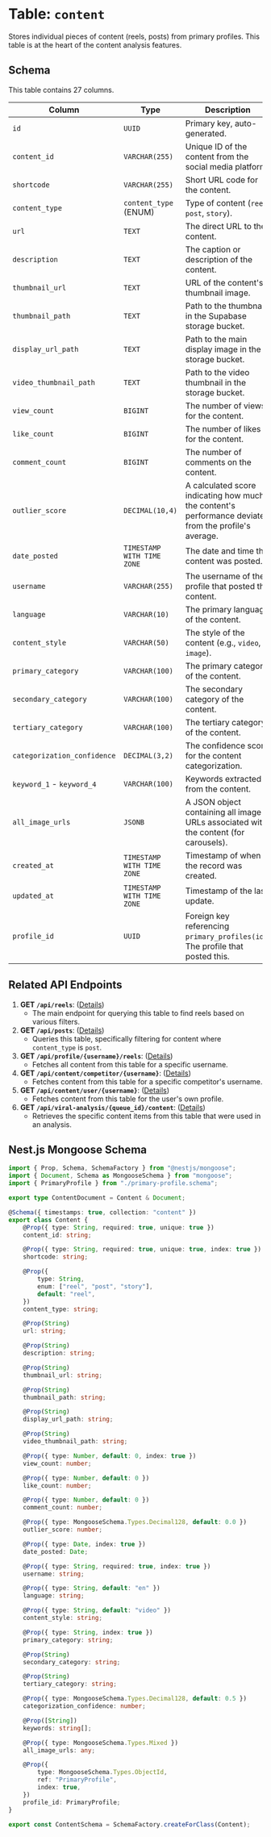 # Table: `content`

Stores individual pieces of content (reels, posts) from primary profiles. This table is at the heart of the content analysis features.

## Schema

This table contains 27 columns.

| Column                      | Type                       | Description                                                                                           |
| --------------------------- | -------------------------- | ----------------------------------------------------------------------------------------------------- |
| `id`                        | `UUID`                     | Primary key, auto-generated.                                                                          |
| `content_id`                | `VARCHAR(255)`             | Unique ID of the content from the social media platform.                                              |
| `shortcode`                 | `VARCHAR(255)`             | Short URL code for the content.                                                                       |
| `content_type`              | `content_type` (ENUM)      | Type of content (`reel`, `post`, `story`).                                                            |
| `url`                       | `TEXT`                     | The direct URL to the content.                                                                        |
| `description`               | `TEXT`                     | The caption or description of the content.                                                            |
| `thumbnail_url`             | `TEXT`                     | URL of the content's thumbnail image.                                                                 |
| `thumbnail_path`            | `TEXT`                     | Path to the thumbnail in the Supabase storage bucket.                                                 |
| `display_url_path`          | `TEXT`                     | Path to the main display image in the storage bucket.                                                 |
| `video_thumbnail_path`      | `TEXT`                     | Path to the video thumbnail in the storage bucket.                                                    |
| `view_count`                | `BIGINT`                   | The number of views for the content.                                                                  |
| `like_count`                | `BIGINT`                   | The number of likes for the content.                                                                  |
| `comment_count`             | `BIGINT`                   | The number of comments on the content.                                                                |
| `outlier_score`             | `DECIMAL(10,4)`            | A calculated score indicating how much the content's performance deviates from the profile's average. |
| `date_posted`               | `TIMESTAMP WITH TIME ZONE` | The date and time the content was posted.                                                             |
| `username`                  | `VARCHAR(255)`             | The username of the profile that posted the content.                                                  |
| `language`                  | `VARCHAR(10)`              | The primary language of the content.                                                                  |
| `content_style`             | `VARCHAR(50)`              | The style of the content (e.g., `video`, `image`).                                                    |
| `primary_category`          | `VARCHAR(100)`             | The primary category of the content.                                                                  |
| `secondary_category`        | `VARCHAR(100)`             | The secondary category of the content.                                                                |
| `tertiary_category`         | `VARCHAR(100)`             | The tertiary category of the content.                                                                 |
| `categorization_confidence` | `DECIMAL(3,2)`             | The confidence score for the content categorization.                                                  |
| `keyword_1` - `keyword_4`   | `VARCHAR(100)`             | Keywords extracted from the content.                                                                  |
| `all_image_urls`            | `JSONB`                    | A JSON object containing all image URLs associated with the content (for carousels).                  |
| `created_at`                | `TIMESTAMP WITH TIME ZONE` | Timestamp of when the record was created.                                                             |
| `updated_at`                | `TIMESTAMP WITH TIME ZONE` | Timestamp of the last update.                                                                         |
| `profile_id`                | `UUID`                     | Foreign key referencing `primary_profiles(id)`. The profile that posted this.                         |

## Related API Endpoints

1.  **GET `/api/reels`**: ([Details](../api/get_reels.md))
    -   The main endpoint for querying this table to find reels based on various filters.
2.  **GET `/api/posts`**: ([Details](../api/get_posts.md))
    -   Queries this table, specifically filtering for content where `content_type` is `post`.
3.  **GET `/api/profile/{username}/reels`**: ([Details](../api/get_profile_reels.md))
    -   Fetches all content from this table for a specific username.
4.  **GET `/api/content/competitor/{username}`**: ([Details](../api/get_competitor_content.md))
    -   Fetches content from this table for a specific competitor's username.
5.  **GET `/api/content/user/{username}`**: ([Details](../api/get_user_content.md))
    -   Fetches content from this table for the user's own profile.
6.  **GET `/api/viral-analysis/{queue_id}/content`**: ([Details](../api/get_viral_analysis_content.md))
    -   Retrieves the specific content items from this table that were used in an analysis.

## Nest.js Mongoose Schema

```typescript
import { Prop, Schema, SchemaFactory } from "@nestjs/mongoose";
import { Document, Schema as MongooseSchema } from "mongoose";
import { PrimaryProfile } from "./primary-profile.schema";

export type ContentDocument = Content & Document;

@Schema({ timestamps: true, collection: "content" })
export class Content {
    @Prop({ type: String, required: true, unique: true })
    content_id: string;

    @Prop({ type: String, required: true, unique: true, index: true })
    shortcode: string;

    @Prop({
        type: String,
        enum: ["reel", "post", "story"],
        default: "reel",
    })
    content_type: string;

    @Prop(String)
    url: string;

    @Prop(String)
    description: string;

    @Prop(String)
    thumbnail_url: string;

    @Prop(String)
    thumbnail_path: string;

    @Prop(String)
    display_url_path: string;

    @Prop(String)
    video_thumbnail_path: string;

    @Prop({ type: Number, default: 0, index: true })
    view_count: number;

    @Prop({ type: Number, default: 0 })
    like_count: number;

    @Prop({ type: Number, default: 0 })
    comment_count: number;

    @Prop({ type: MongooseSchema.Types.Decimal128, default: 0.0 })
    outlier_score: number;

    @Prop({ type: Date, index: true })
    date_posted: Date;

    @Prop({ type: String, required: true, index: true })
    username: string;

    @Prop({ type: String, default: "en" })
    language: string;

    @Prop({ type: String, default: "video" })
    content_style: string;

    @Prop({ type: String, index: true })
    primary_category: string;

    @Prop(String)
    secondary_category: string;

    @Prop(String)
    tertiary_category: string;

    @Prop({ type: MongooseSchema.Types.Decimal128, default: 0.5 })
    categorization_confidence: number;

    @Prop([String])
    keywords: string[];

    @Prop({ type: MongooseSchema.Types.Mixed })
    all_image_urls: any;

    @Prop({
        type: MongooseSchema.Types.ObjectId,
        ref: "PrimaryProfile",
        index: true,
    })
    profile_id: PrimaryProfile;
}

export const ContentSchema = SchemaFactory.createForClass(Content);
```
